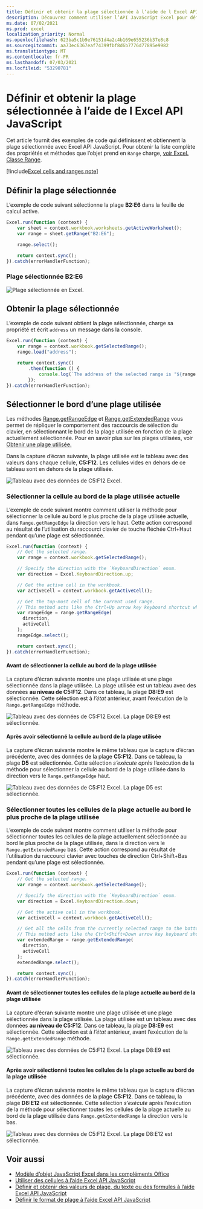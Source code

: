 ```yaml
---
title: Définir et obtenir la plage sélectionnée à l’aide de l Excel API JavaScript
description: Découvrez comment utiliser l’API JavaScript Excel pour définir et obtenir la plage sélectionnée à l’aide de Excel API JavaScript.
ms.date: 07/02/2021
ms.prod: excel
localization_priority: Normal
ms.openlocfilehash: 623ba5c1b9e76151d4a2c4b169e655236b37e8c8
ms.sourcegitcommit: aa73ec6367eaf74399fbf8d6b7776d77895e9982
ms.translationtype: MT
ms.contentlocale: fr-FR
ms.lasthandoff: 07/03/2021
ms.locfileid: "53290781"
---
```

# <a name="set-and-get-the-selected-range-using-the-excel-javascript-api"></a>Définir et obtenir la plage sélectionnée à l’aide de l Excel API JavaScript

Cet article fournit des exemples de code qui définissent et obtiennent la plage sélectionnée avec Excel API JavaScript. Pour obtenir la liste complète des propriétés et méthodes que l’objet prend en `Range` charge, [voir Excel. Classe Range](/javascript/api/excel/excel.range).

[!include[Excel cells and ranges note](../includes/note-excel-cells-and-ranges.md)]

## <a name="set-the-selected-range"></a>Définir la plage sélectionnée

L’exemple de code suivant sélectionne la plage **B2:E6** dans la feuille de calcul active.

```js
Excel.run(function (context) {
    var sheet = context.workbook.worksheets.getActiveWorksheet();
    var range = sheet.getRange("B2:E6");

    range.select();

    return context.sync();
}).catch(errorHandlerFunction);
```

### <a name="selected-range-b2e6"></a>Plage sélectionnée  B2:E6

![Plage sélectionnée en Excel.](../images/excel-ranges-set-selection.png)

## <a name="get-the-selected-range"></a>Obtenir la plage sélectionnée

L’exemple de code suivant obtient la plage sélectionnée, charge sa propriété et écrit `address` un message dans la console.

```js
Excel.run(function (context) {
    var range = context.workbook.getSelectedRange();
    range.load("address");

    return context.sync()
        .then(function () {
            console.log(`The address of the selected range is "${range.address}"`);
        });
}).catch(errorHandlerFunction);
```

## <a name="select-the-edge-of-a-used-range"></a>Sélectionner le bord d’une plage utilisée

Les méthodes [Range.getRangeEdge](/javascript/api/excel/excel.range#getRangeEdge_direction__activeCell_) et [Range.getExtendedRange](/javascript/api/excel/excel.range#getExtendedRange_directionString__activeCell_) vous permet de répliquer le comportement des raccourcis de sélection du clavier, en sélectionnant le bord de la plage utilisée en fonction de la plage actuellement sélectionnée. Pour en savoir plus sur les plages utilisées, voir [Obtenir une plage utilisée.](excel-add-ins-ranges-get.md#get-used-range)

Dans la capture d’écran suivante, la plage utilisée est le tableau avec des valeurs dans chaque cellule, **C5:F12**. Les cellules vides en dehors de ce tableau sont en dehors de la plage utilisée.

![Tableau avec des données de C5:F12 Excel.](../images/excel-ranges-used-range.png)

### <a name="select-the-cell-at-the-edge-of-the-current-used-range"></a>Sélectionner la cellule au bord de la plage utilisée actuelle

L’exemple de code suivant montre comment utiliser la méthode pour sélectionner la cellule au bord le plus proche de la plage utilisée actuelle, dans `Range.getRangeEdge` la direction vers le haut. Cette action correspond au résultat de l’utilisation du raccourci clavier de touche fléchée Ctrl+Haut pendant qu’une plage est sélectionnée.

```js
Excel.run(function (context) {
    // Get the selected range.
    var range = context.workbook.getSelectedRange();

    // Specify the direction with the `KeyboardDirection` enum.
    var direction = Excel.KeyboardDirection.up;

    // Get the active cell in the workbook.
    var activeCell = context.workbook.getActiveCell();

    // Get the top-most cell of the current used range.
    // This method acts like the Ctrl+Up arrow key keyboard shortcut while a range is selected.
    var rangeEdge = range.getRangeEdge(
      direction,
      activeCell
    );
    rangeEdge.select();

    return context.sync();
}).catch(errorHandlerFunction);
```

#### <a name="before-selecting-the-cell-at-the-edge-of-the-used-range"></a>Avant de sélectionner la cellule au bord de la plage utilisée

La capture d’écran suivante montre une plage utilisée et une plage sélectionnée dans la plage utilisée. La plage utilisée est un tableau avec des données **au niveau de C5:F12**. Dans ce tableau, la plage **D8:E9** est sélectionnée. Cette sélection est à *l’état* antérieur, avant l’exécution de la `Range.getRangeEdge` méthode.

![Tableau avec des données de C5:F12 Excel. La plage D8:E9 est sélectionnée.](../images/excel-ranges-used-range-d8-e9.png)

#### <a name="after-selecting-the-cell-at-the-edge-of-the-used-range"></a>Après avoir sélectionné la cellule au bord de la plage utilisée

La capture d’écran suivante montre le même tableau que la capture d’écran précédente, avec des données de la plage **C5:F12**. Dans ce tableau, la plage **D5** est sélectionnée. Cette sélection *s’exécute après* l’exécution de la méthode pour sélectionner la cellule au bord de la plage utilisée dans la direction vers le `Range.getRangeEdge` haut.

![Tableau avec des données de C5:F12 Excel. La plage D5 est sélectionnée.](../images/excel-ranges-used-range-d5.png)

### <a name="select-all-cells-from-current-range-to-furthest-edge-of-used-range"></a>Sélectionner toutes les cellules de la plage actuelle au bord le plus proche de la plage utilisée

L’exemple de code suivant montre comment utiliser la méthode pour sélectionner toutes les cellules de la plage actuellement sélectionnée au bord le plus proche de la plage utilisée, dans la direction vers le `Range.getExtendedRange` bas. Cette action correspond au résultat de l’utilisation du raccourci clavier avec touches de direction Ctrl+Shift+Bas pendant qu’une plage est sélectionnée.

```js
Excel.run(function (context) {
    // Get the selected range.
    var range = context.workbook.getSelectedRange();

    // Specify the direction with the `KeyboardDirection` enum.
    var direction = Excel.KeyboardDirection.down;

    // Get the active cell in the workbook.
    var activeCell = context.workbook.getActiveCell();

    // Get all the cells from the currently selected range to the bottom-most edge of the used range.
    // This method acts like the Ctrl+Shift+Down arrow key keyboard shortcut while a range is selected.
    var extendedRange = range.getExtendedRange(
      direction,
      activeCell
    );
    extendedRange.select();

    return context.sync();
}).catch(errorHandlerFunction);
```

#### <a name="before-selecting-all-the-cells-from-the-current-range-to-the-edge-of-the-used-range"></a>Avant de sélectionner toutes les cellules de la plage actuelle au bord de la plage utilisée

La capture d’écran suivante montre une plage utilisée et une plage sélectionnée dans la plage utilisée. La plage utilisée est un tableau avec des données **au niveau de C5:F12**. Dans ce tableau, la plage **D8:E9** est sélectionnée. Cette sélection est à *l’état* antérieur, avant l’exécution de la `Range.getExtendedRange` méthode.

![Tableau avec des données de C5:F12 Excel. La plage D8:E9 est sélectionnée.](../images/excel-ranges-used-range-d8-e9.png)

#### <a name="after-selecting-all-the-cells-from-the-current-range-to-the-edge-of-the-used-range"></a>Après avoir sélectionné toutes les cellules de la plage actuelle au bord de la plage utilisée

La capture d’écran suivante montre le même tableau que la capture d’écran précédente, avec des données de la plage **C5:F12**. Dans ce tableau, la plage **D8:E12** est sélectionnée. Cette sélection *s’exécute* après l’exécution de la méthode pour sélectionner toutes les cellules de la plage actuelle au bord de la plage utilisée dans `Range.getExtendedRange` la direction vers le bas.

![Tableau avec des données de C5:F12 Excel. La plage D8:E12 est sélectionnée.](../images/excel-ranges-used-range-d8-e12.png)

## <a name="see-also"></a>Voir aussi

- [Modèle d’objet JavaScript Excel dans les compléments Office](excel-add-ins-core-concepts.md)
- [Utiliser des cellules à l’aide Excel API JavaScript](excel-add-ins-cells.md)
- [Définir et obtenir des valeurs de plage, du texte ou des formules à l’aide Excel API JavaScript](excel-add-ins-ranges-set-get-values.md)
- [Définir le format de plage à l’aide Excel API JavaScript](excel-add-ins-ranges-set-format.md)

